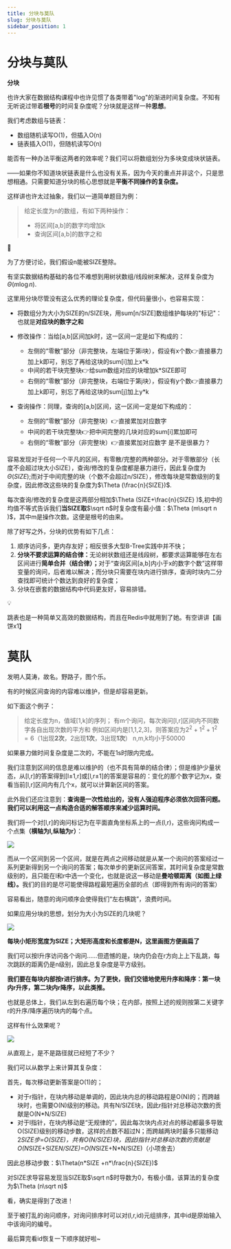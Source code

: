 ```yaml
---
title: 分块与莫队
slug: 分块与莫队
sidebar_position: 1
---
```



# 分块与莫队

<b>分块</b>

也许大家在数据结构课程中也许见惯了各类带着"log"的渐进时间复杂度。不知有无听说过带着<b>根号</b>的时间复杂度呢？分块就是这样一种<b>思想</b>。

我们考虑数组与链表：

- 数组随机读写O(1)，但插入O(n)
- 链表插入O(1)，但随机读写O(n)

能否有一种办法平衡这两者的效率呢？我们可以将数组划分为多块变成块状链表。

——如果你不知道块状链表是什么也没有关系，因为今天的重点并非这个，只是思想相通。只需要知道分块的核心思想就是<b>平衡不同操作的复杂度。</b>

这样讲也许太过抽象，我们以一道简单题目为例：

> 给定长度为n的数组，有如下两种操作：
> - 将区间[a,b]的数字均增加k
> - 查询区间[a,b]的数字之和

<div class="callout callout-bg-2 callout-border-2">
<div class='callout-emoji'>📌</div>
<p>为了方便讨论，我们假设n能被SIZE整除。</p>
</div>

有坚实数据结构基础的各位不难想到用树状数组/线段树来解决，这样复杂度为$\Theta(m\log n)$.

这里用分块尽管没有这么优秀的理论复杂度，但代码量很小，也容易实现：

- 将数组分为大小为SIZE的n/SIZE块，用sum[n/SIZE]数组维护每块的"标记"：也就是<b>对应块的数字之和</b>
- 修改操作：当给[a,b]区间加k时，这一区间一定是如下构成的：
    - 左侧的“零散”部分（非完整块，左端位于第i块），假设有x个数👉直接暴力加上k即可，别忘了再给这块的sum[i]加上x*k
    - 中间的若干块完整块👉给sum数组对应的块增加k*SIZE即可
    - 右侧的“零散”部分（非完整块，右端位于第j块），假设有y个数👉直接暴力加上k即可，别忘了再给这块的sum[j]加上y*k

- 查询操作：同理，查询的[a,b]区间，这一区间一定是如下构成的：
    - 左侧的“零散”部分（非完整块）👉直接累加对应数字
    - 中间的若干块完整块👉把中间完整的几块对应的sum[i]累加即可
    - 右侧的“零散”部分（非完整块）👉直接累加对应数字
    是不是很暴力？

容易发现对于任何一个平凡的区间，有零散/完整的两种部分。对于零散部分（长度不会超过块大小SIZE），查询/修改的复杂度都是暴力进行，因此复杂度为$\Theta(SIZE)$;而对于中间完整的块（个数不会超过n/SIZE），修改每块是常数级别的复杂度，因此修改这些块的复杂度为$\Theta (\frac{n}{SIZE})$.

每次查询/修改的复杂度是这两部分相加$\Theta (SIZE+\frac{n}{SIZE}
)$,初中的均值不等式告诉我们<b>当SIZE取</b>$\sqrt n$时复杂度有最小值：$\Theta (m\sqrt n
)$，其中m是操作次数。这便是根号的由来。

除了好写之外，分块的优势有如下几点：

1. 顺序访问多，更内存友好；相反很多大型B-Tree实践中并不快；
2. <b>分块不要求运算的结合律：</b>无论树状数组还是线段树，都要求运算能够在左右区间进行<b>简单合并（结合律）；</b>对于“查询区间[a,b]内小于x的数字个数”这样带变量的询问，后者难以解决；而分块只需要在块内进行排序，查询时块内二分查找即可统计个数达到良好的复杂度；
3. 分块在嵌套的数据结构中代码更友好，容易排错。

<div class="callout callout-bg-2 callout-border-2">
<div class='callout-emoji'>💡</div>
<p>跳表也是一种简单又高效的数据结构，而且在Redis中就用到了她。有空讲讲【画饼x1】</p>
</div>

# 莫队

发明人莫涛，故名。野路子，图个乐。

有的时候区间查询的内容难以维护，但是却容易更新。

如下面这个例子：

> 给定长度为n，值域[1,k]的序列；
> 有m个询问，每次询问[l,r]区间内不同数字各自出现次数的平方和
> 例如区间内是[1,1,2,3]，则答案应为$2^2+1^2+1^2=6$（1出现<b>2次</b>，2出现<b>1次</b>，3出现<b>1次</b>）
> n,m,k均小于50000

如果暴力做时间复杂度是二次的，不能在1s时限内完成。

我们注意到区间的信息是难以维护的（也不具有简单的结合律）；但是维护少量状态，从[l,r]的答案得到[l±1,r]或[l,r±1]的答案是容易的：变化的那个数字记为x，查看当前[l,r]区间内有几个x，就可以计算新区间的答案。

此外我们还应注意到：<b>查询是一次性给出的，没有人强迫程序必须依次回答问题。我们可以利用这一点构造合适的解答顺序来减少运算时间。</b>

我们将一个对[l,r]的询问标记为在平面直角坐标系上的一点(l,r)，这些询问构成一个点集<b>（横轴为l,纵轴为r）</b>：

![](/assets/ILTHb1dQzoGKjcxcN68c0hzlnth.png)

而从一个区间到另一个区间，就是在两点之间移动就是从某一个询问的答案经过一系列更新得到另一个询问的答案；每次单步的更新区间答案，其时间复杂度是常数级别的，且只能在l和r中选一个变化，也就是说这一移动是<b>曼哈顿距离（如图上绿线）。</b>我们的目的是尽可能使得路程最短遍历全部的点（即得到所有询问的答案）

容易看出，随意的询问顺序会使得我们“左右横跳”，浪费时间。

如果应用分块的思想，划分为大小为SIZE的几块呢？

![](/assets/IDIIbISiloxX5UxODvcc2kb6nDb.png)

<b>每块小矩形宽度为SIZE；大矩形高度和长度都是N，这里画图方便画扁了</b>

我们可以按l升序访问各个询问……但遗憾的是，块内仍会在r方向上上下乱跳，每次跳跃的距离仍是n级别，因此总复杂度是平方级别。

<b>我们要在每块内部按r进行排序。为了更快，我们交错地使用升序和降序：第一块内r升序，第二块内r降序，以此类推。</b>

也就是总体上，我们从左到右遍历每个块；在内部，按照上述的规则按第二关键字r的升序/降序遍历块内的每个点。

这样有什么效果呢？

![](/assets/OBGabjlkNovbWMxQEaMcBgC2nOd.png)

从直观上，是不是路径就已经短了不少？

我们可以从数学上来计算其复杂度：

首先，每次移动更新答案是O(1)的；

- 对于r指针，在块内移动是单调的，因此块内总的移动路程是O(N)的；而跨越块时，也需要O(N)级别的移动。共有N/SIZE块，因此r指针对总移动次数的贡献是O(N*N/SIZE)
- 对于l指针，在块内移动是“无规律的”，因此每次块内点对点的移动都最多导致O(SIZE)级别的移动步数，这样的点数不超过N；而跨越两块时最多只能移动2*SIZE步=O(SIZE)，共有O(N/SIZE)块，因此l指针对总移动次数的贡献是O(N*SIZE+SIZE*N/SIZE)=O(N*SIZE+N*N/SIZE)（小项舍去）

因此总移动步数：$\Theta(n*SIZE
+n*\frac{n}{SIZE})$

对SIZE求导容易发现当SIZE取$\sqrt n$时导数为0，有极小值，该算法的复杂度为$\Theta (n\sqrt n)$

看，确实是得到了改进！

至于被打乱的询问顺序，对询问排序时可以对(l,r,id)元组排序，其中id是原始输入中该询问的编号。

最后算完看id恢复一下顺序就好啦~

